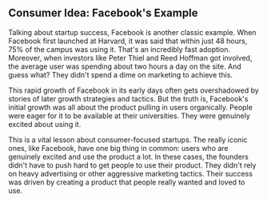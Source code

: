 ## Consumer Idea: Facebook's Example

Talking about startup success, Facebook is another classic example. When Facebook first launched at Harvard, it was said that within just 48 hours, 75% of the campus was using it. That's an incredibly fast adoption. Moreover, when investors like Peter Thiel and Reed Hoffman got involved, the average user was spending about two hours a day on the site. And guess what? They didn't spend a dime on marketing to achieve this.

This rapid growth of Facebook in its early days often gets overshadowed by stories of later growth strategies and tactics. But the truth is, Facebook's initial growth was all about the product pulling in users organically. People were eager for it to be available at their universities. They were genuinely excited about using it.

This is a vital lesson about consumer-focused startups. The really iconic ones, like Facebook, have one big thing in common: users who are genuinely excited and use the product a lot. In these cases, the founders didn't have to push hard to get people to use their product. They didn't rely on heavy advertising or other aggressive marketing tactics. Their success was driven by creating a product that people really wanted and loved to use.
